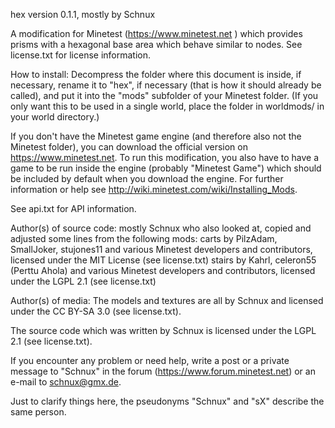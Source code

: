 hex version 0.1.1, mostly by Schnux

A modification for Minetest (https://www.minetest.net ) which provides prisms with a hexagonal base area which behave similar to nodes.
See license.txt for license information.

How to install:
Decompress the folder where this document is inside, if necessary, rename it to "hex", if necessary (that is how it should already be called), and put it into the "mods" subfolder of your Minetest folder.
(If you only want this to be used in a single world, place the folder in worldmods/ in your world directory.)

If you don't have the Minetest game engine (and therefore also not the Minetest folder), you can download the official version on https://www.minetest.net.
To run this modification, you also have to have a game to be run inside the engine (probably "Minetest Game") which should be included by default when you download the engine.
For further information or help see http://wiki.minetest.com/wiki/Installing_Mods.

See api.txt for API information.

Author(s) of source code:
mostly Schnux who also looked at, copied and adjusted some lines from the following mods:
  carts by PilzAdam, SmallJoker, stujones11 and various Minetest developers and contributors, licensed under the MIT License (see license.txt)
  stairs by Kahrl, celeron55 (Perttu Ahola) and various Minetest developers and contributors, licensed under the LGPL 2.1 (see license.txt)

Author(s) of media:
The models and textures are all by Schnux and licensed under the CC BY-SA 3.0 (see license.txt).

The source code which was written by Schnux is licensed under the LGPL 2.1 (see license.txt).

If you encounter any problem or need help, write a post or a private message to "Schnux" in the forum (https://www.forum.minetest.net) or an e-mail to schnux@gmx.de.

Just to clarify things here, the pseudonyms "Schnux" and "sX" describe the same person.

